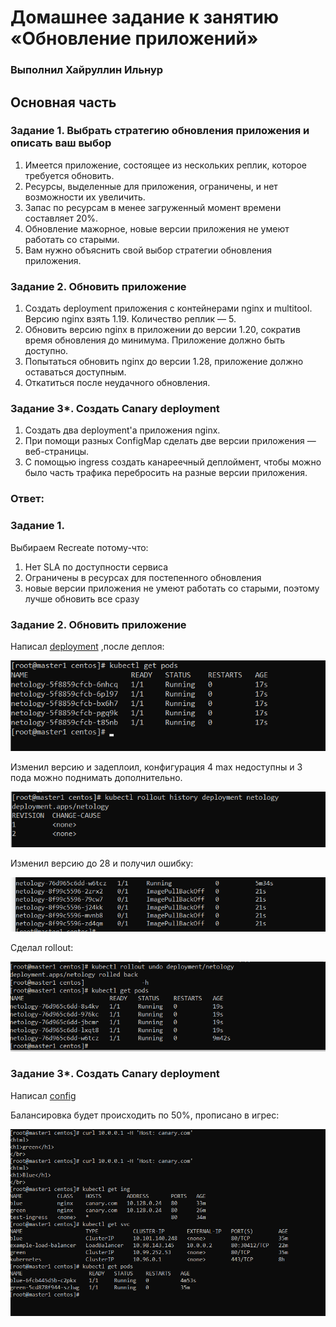 # Домашнее задание к занятию  «Обновление приложений»

### Выполнил Хайруллин Ильнур

## Основная часть

### Задание 1. Выбрать стратегию обновления приложения и описать ваш выбор

1. Имеется приложение, состоящее из нескольких реплик, которое требуется обновить.
2. Ресурсы, выделенные для приложения, ограничены, и нет возможности их увеличить.
3. Запас по ресурсам в менее загруженный момент времени составляет 20%.
4. Обновление мажорное, новые версии приложения не умеют работать со старыми.
5. Вам нужно объяснить свой выбор стратегии обновления приложения.

### Задание 2. Обновить приложение

1. Создать deployment приложения с контейнерами nginx и multitool. Версию nginx взять 1.19. Количество реплик — 5.
2. Обновить версию nginx в приложении до версии 1.20, сократив время обновления до минимума. Приложение должно быть доступно.
3. Попытаться обновить nginx до версии 1.28, приложение должно оставаться доступным.
4. Откатиться после неудачного обновления.


### Задание 3*. Создать Canary deployment

1. Создать два deployment'а приложения nginx.
2. При помощи разных ConfigMap сделать две версии приложения — веб-страницы.
3. С помощью ingress создать канареечный деплоймент, чтобы можно было часть трафика перебросить на разные версии приложения.


### Ответ:

### Задание 1.

Выбираем Recreate потому-что:
1) Нет SLA по доступности сервиса
2) Ограничены в ресурсах для постепенного обновления
3) новые версии приложения не умеют работать со старыми, поэтому лучше обновить все сразу

### Задание 2. Обновить приложение

Написал [deployment](https://github.com/khayrullinii/devops-netology/blob/master/13-kuber-04-update-K8S-khayrullin/depl.yaml)
 ,после деплоя:

![1](img/1.png)

Изменил версию и задеплоил, конфигурация 4 max недоступны и 3 пода можно поднимать дополнительно.

![2](img/2.png)

Изменил версию до 28 и получил ошибку:

![3](img/3.png)

Сделал rollout:

![4](img/4.png)

### Задание 3*. Создать Canary deployment

Написал [config](https://github.com/khayrullinii/devops-netology/blob/master/13-kuber-04-update-K8S-khayrullin/canary.yaml)

Балансировка будет происходить по 50%, прописано в игрес:

![5](img/5.png)

